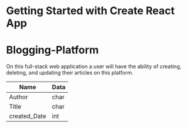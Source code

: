 # Getting Started with Create React App

# Blogging-Platform

On this full-stack web application a user will have the ability of creating, deleting, and updating their articles on this platform. 


| Name | Data|
|-------|------ |
|Author| char |
|Title | char |
|created_Date| int|